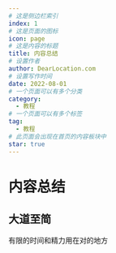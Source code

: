 ```yaml
---
# 这是侧边栏索引
index: 1
# 这是页面的图标
icon: page
# 这是内容的标题
title: 内容总结
# 设置作者
author: DearLocation.com
# 设置写作时间
date: 2022-08-01
# 一个页面可以有多个分类
category:
  - 教程
# 一个页面可以有多个标签
tag:
  - 教程
# 此页面会出现在首页的内容板块中
star: true
---
```



# 内容总结 

## 大道至简

有限的时间和精力用在对的地方


